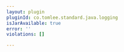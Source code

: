 ```yaml
---
layout: plugin
pluginId: co.tomlee.standard.java.logging
isJarAvailable: true
error: ''
violations: []

---
```

